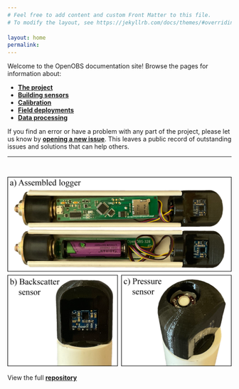 ```yaml
---
# Feel free to add content and custom Front Matter to this file.
# To modify the layout, see https://jekyllrb.com/docs/themes/#overriding-theme-defaults

layout: home
permalink: 
---
```


Welcome to the OpenOBS documentation site! Browse the pages for information about:

* [**The project**](./about)
* [**Building sensors**](./build)
* [**Calibration**](./calibrate)
* [**Field deployments**](./deploy)
* [**Data processing**](./interpret)


If you find an error or have a problem with any part of the project, please let us know by [**opening a new issue**](https://github.com/tedlanghorst/OpenOBS-328/issues/new). This leaves a public record of outstanding issues and solutions that can help others. 

---
&nbsp;

![image](./assets/images/physicalDesign.png)

View the full [**repository**](https://www.github.com/tedlanghorst/OpenOBS-328)

<!--https://docs.github.com/en/pages/setting-up-a-github-pages-site-with-jekyll/testing-your-github-pages-site-locally-with-jekyll-->